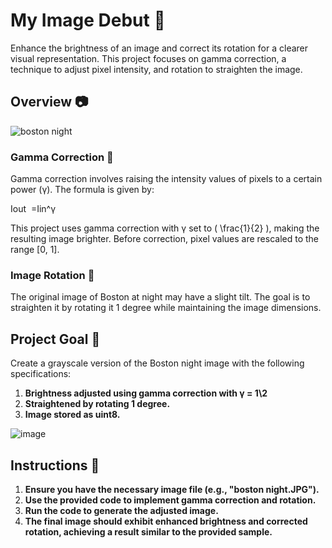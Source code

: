 # My Image Debut 🌙

Enhance the brightness of an image and correct its rotation for a clearer visual representation. This project focuses on gamma correction, a technique to adjust pixel intensity, and rotation to straighten the image.

## Overview 📷

![boston night](https://github.com/SaadARazzaq/My-Image-Debut/assets/123338307/079c9f87-5ded-42fe-9902-c21f3c4095d7)

### Gamma Correction 🌈

Gamma correction involves raising the intensity values of pixels to a certain power (γ). The formula is given by:

Iout
​
 =Iin^γ
​

This project uses gamma correction with γ set to \( \frac{1}{2} \), making the resulting image brighter. Before correction, pixel values are rescaled to the range [0, 1].

### Image Rotation 🔄

The original image of Boston at night may have a slight tilt. The goal is to straighten it by rotating it 1 degree while maintaining the image dimensions.

## Project Goal 🎨

Create a grayscale version of the Boston night image with the following specifications:

1. **Brightness adjusted using gamma correction with γ = 1\2**
2. **Straightened by rotating 1 degree.**
3. **Image stored as uint8.**

![image](https://github.com/SaadARazzaq/My-Image-Debut/assets/123338307/e88bda5a-8e6c-4fa5-9818-570138ebcc8c)

## Instructions 🚀

1. **Ensure you have the necessary image file (e.g., "boston night.JPG").**
2. **Use the provided code to implement gamma correction and rotation.**
3. **Run the code to generate the adjusted image.**
4. **The final image should exhibit enhanced brightness and corrected rotation, achieving a result similar to the provided sample.**
